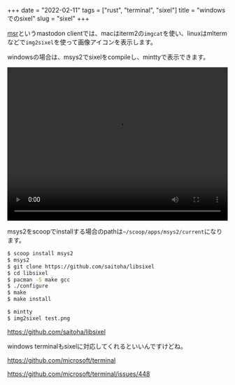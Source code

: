 +++
date = "2022-02-11"
tags = ["rust", "terminal", "sixel"]
title = "windowsでのsixel"
slug = "sixel"
+++

[msr](https://github.com/syui/msr)というmastodon clientでは、macはiterm2の`imgcat`を使い、linuxはmltermなどで`img2sixel`を使って画像アイコンを表示します。

windowsの場合は、msys2でsixelをcompileし、minttyで表示できます。

<video controls="controls" width="100%" height="350">
  <source src="https://raw.githubusercontent.com/syui/img/master/movie/dev_msr_sixel_20220211_0000.mov">
</video>

msys2をscoopでinstallする場合のpathは`~/scoop/apps/msys2/current`になります。

```sh
$ scoop install msys2
$ msys2
$ git clone https://github.com/saitoha/libsixel
$ cd libsixel
$ pacman -S make gcc
$ ./configure
$ make
$ make install

$ mintty
$ img2sixel test.png
```

https://github.com/saitoha/libsixel

windows terminalもsixelに対応してくれるといいんですけどね。

https://github.com/microsoft/terminal

https://github.com/microsoft/terminal/issues/448
